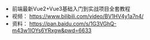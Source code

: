 - 前端最新Vue2+Vue3基础入门到实战项目全套教程 
- 视频： https://www.bilibili.com/video/BV1HV4y1a7n4/ 
- 资料： https://pan.baidu.com/s/1G3VGhQ-m43w1IOYs6YRxgw&pwd=6633 
